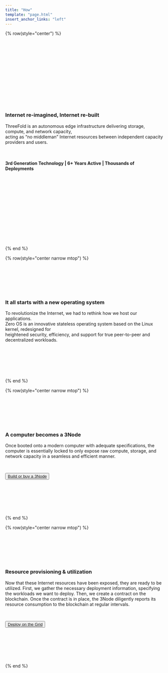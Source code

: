 ```yaml
---
title: "How"
template: "page.html"
insert_anchor_links: "left"
---
```

<!-- section 1  -->

{% row(style="center") %}

<br>
<br>
<br>
<br>
<br>
<br>
<br>
<br>
<br>
<br>
<br>
<br>

### **Internet re-imagined, Internet re-built**

ThreeFold is an autonomous edge infrastructure delivering storage, compute, and network capacity,<br>acting as “no middleman” Internet resources between independent capacity providers and users.

<br>

#### **3rd** Generation Technology | **6+** Years Active | **Thousands** of Deployments

<br>
<br>
<br>
<br>
<br>
<br>
<br>
<br>
<br>
<br>
<br>
<br>

{% end %}

{% row(style="center narrow mtop") %}

<br>
<br>
<br>
<br>
<br>

### **It all starts with a new operating system**

To revolutionize the Internet, we had to rethink how we host our applications.<br>Zero OS is an innovative stateless operating system based on the Linux kernel, redesigned for<br>heightened security, efficiency, and support for true peer-to-peer and decentralized workloads.

<br>
<br>
<br>
<br>
<br>

{% end %}

{% row(style="center narrow mtop") %}

<br>
<br>
<br>
<br>
<br>

### **A computer becomes a 3Node**

Once booted onto a modern computer with adequate specifications, the computer is essentially locked to only expose raw compute, storage, and network capacity in a seamless and efficient manner.

<br>

<button>[Build or buy a 3Node](/farm)</button>

<br>
<br>
<br>
<br>
<br>

{% end %}

{% row(style="center narrow mtop") %}

<br>
<br>
<br>
<br>
<br>

### **Resource provisioning & utilization**

Now that these Internet resources have been exposed, they are ready to be utilized. First, we gather the necessary deployment information, specifying the workloads we want to deploy. Then, we create a contract on the blockchain. Once the contract is in place, the 3Node diligently reports its resource consumption to the blockchain at regular intervals.

<br>

<button>[Deploy on the Grid](/deploy)</button>

<br>
<br>
<br>
<br>
<br>

{% end %}